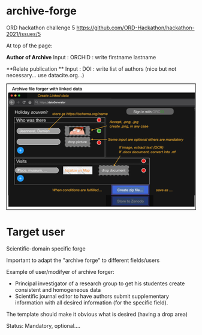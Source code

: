 # archive-forge
ORD hackathon challenge 5 https://github.com/ORD-Hackathon/hackathon-2021/issues/5

At top of the page:

**Author of Archive**
Input : ORCHID : write firstname lastname

**Relate publication **
Input : DOI : write list of authors (nice but not necessary... use datacite.org...)

<img style="border:1px solid black;" src="images/demo.png" width="600" alt="Example of archive forger." />

# Target user

Scientific-domain specific forge

Important to adapt the "archive forge" to different fields/users

Example of user/modifyer of archive forger:

- Principal investigator of a research group to get his studentes create consistent and homogeneous data
- Scientific journal editor to have authors submit supplementary information with all desired information (for the specific field).

The template should make it obvious what is desired (having a drop area)

Status: Mandatory, optional....

